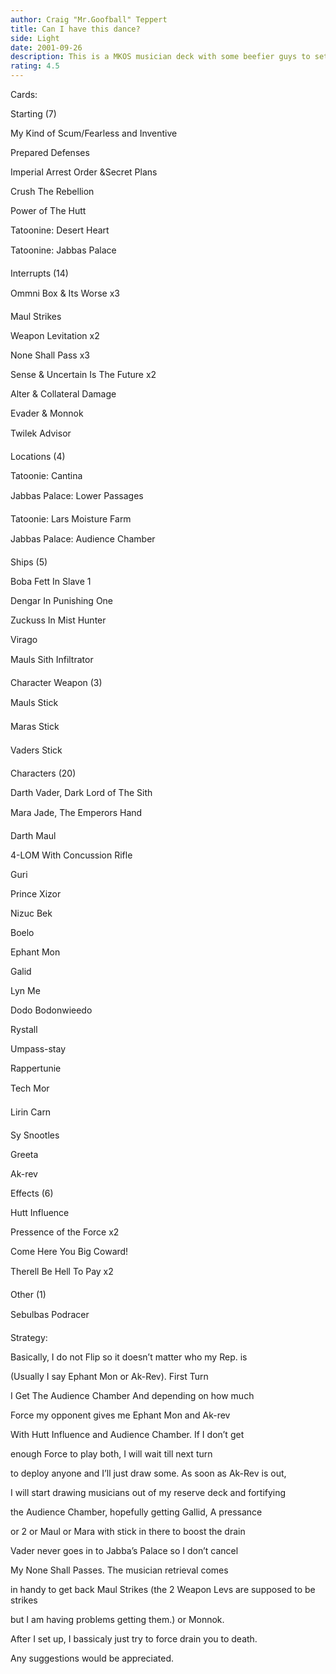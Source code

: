 ```yaml
---
author: Craig "Mr.Goofball" Teppert
title: Can I have this dance?
side: Light
date: 2001-09-26
description: This is a MKOS musician deck with some beefier guys to set up large force drains and using the musicians for retrieval. I am a newer player and would appreciate any deck advice.
rating: 4.5
---
```

Cards: 

Starting (7)
My Kind of Scum/Fearless and Inventive
Prepared Defenses
Imperial Arrest Order &Secret Plans
Crush The Rebellion
Power of The Hutt
Tatoonine: Desert Heart
Tatoonine: Jabbas Palace

Interrupts (14)
Ommni Box & Its Worse x3
Maul Strikes
Weapon Levitation x2
None Shall Pass x3
Sense & Uncertain Is The Future x2
Alter & Collateral Damage
Evader & Monnok
Twilek Advisor

Locations (4)
Tatoonie: Cantina
Jabbas Palace: Lower Passages
Tatoonie: Lars Moisture Farm
Jabbas Palace: Audience Chamber

Ships (5)
Boba Fett In Slave 1
Dengar In Punishing One
Zuckuss In Mist Hunter
Virago
Mauls Sith Infiltrator

Character Weapon (3)
Mauls Stick
Maras Stick
Vaders Stick

Characters (20)
Darth Vader, Dark Lord of The Sith
Mara Jade, The Emperors Hand
Darth Maul
4-LOM With Concussion Rifle
Guri
Prince Xizor
Nizuc Bek
Boelo
Ephant Mon
Galid
Lyn Me
Dodo Bodonwieedo
Rystall
Umpass-stay
Rappertunie
Tech Mor
Lirin Carn
Sy Snootles
Greeta
Ak-rev

Effects (6)
Hutt Influence
Pressence of the Force x2
Come Here You Big Coward!
Therell Be Hell To Pay x2

Other (1)
Sebulbas Podracer  

Strategy: 

Basically, I do not Flip so it doesn’t matter who my Rep. is 
(Usually I say Ephant Mon or Ak-Rev). First Turn
I Get The Audience Chamber And depending on how much 
Force my opponent gives me Ephant Mon and Ak-rev 
With Hutt Influence and Audience Chamber. If I don’t get 
enough Force to play both, I will wait till next turn
to deploy anyone and I’ll just draw some. As soon as Ak-Rev is out, 
I will start drawing musicians out of my reserve deck and fortifying
the Audience Chamber, hopefully getting Gallid, A pressance 
or 2 or Maul or Mara with stick in there to boost the drain
Vader never goes in to Jabba’s Palace so I don’t cancel
My None Shall Passes. The musician retrieval comes 
in handy to get back Maul Strikes (the 2 Weapon Levs are supposed to be strikes
but I am having problems getting them.) or Monnok.
After I set up, I bassicaly just try to force drain you to death.
Any suggestions would be appreciated. 